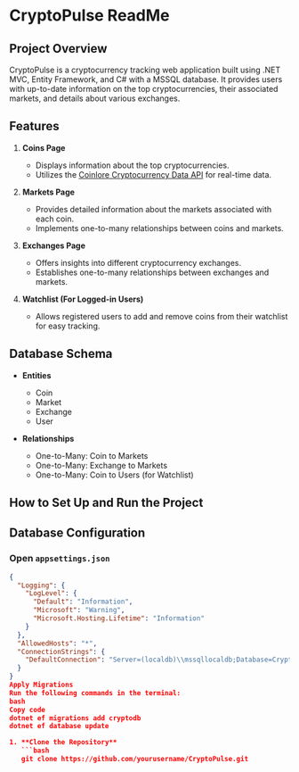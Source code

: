 # CryptoPulse ReadMe

## Project Overview

CryptoPulse is a cryptocurrency tracking web application built using .NET MVC, Entity Framework, and C# with a MSSQL database. It provides users with up-to-date information on the top cryptocurrencies, their associated markets, and details about various exchanges.

## Features

1. **Coins Page**
   - Displays information about the top cryptocurrencies.
   - Utilizes the [Coinlore Cryptocurrency Data API](https://www.coinlore.com/cryptocurrency-data-api) for real-time data.

2. **Markets Page**
   - Provides detailed information about the markets associated with each coin.
   - Implements one-to-many relationships between coins and markets.

3. **Exchanges Page**
   - Offers insights into different cryptocurrency exchanges.
   - Establishes one-to-many relationships between exchanges and markets.

4. **Watchlist (For Logged-in Users)**
   - Allows registered users to add and remove coins from their watchlist for easy tracking.

## Database Schema

- **Entities**
  - Coin
  - Market
  - Exchange
  - User

- **Relationships**
  - One-to-Many: Coin to Markets
  - One-to-Many: Exchange to Markets
  - One-to-Many: Coin to Users (for Watchlist)

## How to Set Up and Run the Project
## Database Configuration

### Open `appsettings.json`

```json
{
  "Logging": {
    "LogLevel": {
      "Default": "Information",
      "Microsoft": "Warning",
      "Microsoft.Hosting.Lifetime": "Information"
    }
  },
  "AllowedHosts": "*",
  "ConnectionStrings": {
    "DefaultConnection": "Server=(localdb)\\mssqllocaldb;Database=CryptoPulseDb;Trusted_Connection=True;MultipleActiveResultSets=true"
  }
}
Apply Migrations
Run the following commands in the terminal:
bash
Copy code
dotnet ef migrations add cryptodb
dotnet ef database update

1. **Clone the Repository**
   ```bash
   git clone https://github.com/yourusername/CryptoPulse.git
